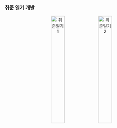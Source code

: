 ### 취준 일기 개발

<p align="center" style="..."> 
<img src="https://github.com/beombeom1119/beombeom1119/blob/main/BEOM_IMG/%E1%84%8E%E1%85%B1%E1%84%8C%E1%85%AE%E1%86%AB%E1%84%8B%E1%85%B5%E1%86%AF%E1%84%80%E1%85%B51.png?raw=true" width="30%" height="30%" title="px(픽셀) 크기 설정" alt="취준일기1" align="center"></img>
<img src="https://github.com/beombeom1119/beombeom1119/blob/main/BEOM_IMG/%E1%84%8E%E1%85%B1%E1%84%8C%E1%85%AE%E1%86%AB%E1%84%8B%E1%85%B5%E1%86%AF%E1%84%80%E1%85%B52.png?raw=true" width="30%" height="30%" title="px(픽셀) 크기 설정" alt="취준일기2" align="center"></img>

